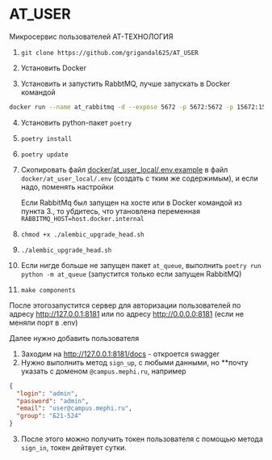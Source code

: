 # AT_USER
Микросервис пользователей AT-ТЕХНОЛОГИЯ

1. `git clone https://github.com/grigandal625/AT_USER`

2. Установить Docker
3. Установить и запустить RabbtMQ, лучше запускать в Docker командой 
      
```bash
docker run --name at_rabbitmq -d --expose 5672 -p 5672:5672 -p 15672:15672 rabbitmq:management
```

4. Установить python-пакет `poetry`
5. `poetry install`
6. `poetry update`
7. Скопировать файл [docker/at_user_local/.env.example](./docker/at_user_local/.env.example) в файл `docker/at_user_local/.env` (создать с тким же содержимым), и если надо, поменять настройки

    Если RabbitMq был запущен на хосте или в Docker командой из пункта 3., то убдитесь, что утановлена переменная `RABBITMQ_HOST=host.docker.internal`

8. `chmod +x ./alembic_upgrade_head.sh`
9.  `./alembic_upgrade_head.sh`
10. Если нигде больше не запущен пакет `at_queue`, выполнить `poetry run python -m at_queue` (запустится только если запущен RabbitMQ)
11. `make components`

После этогозапустится сервер для авторизации пользователей по адресу http://127.0.0.1:8181 или по адресу http://0.0.0.0:8181 (если не меняли порт в .env)

Далее нужно добавить пользователя

1. Заходим на http://127.0.0.1:8181/docs - откроется swagger
2. Нужно выполнить метод `sign_up`, с любыми данными, но **почту указать с доменом `@campus.mephi.ru`, например

```json
{
  "login": "admin",
  "password": "admin",
  "email": "user@campus.mephi.ru",
  "group": "Б21-524"
}
```

3. После этого можно получить токен пользователя с помощью метода `sign_in`, токен дейтвует сутки.